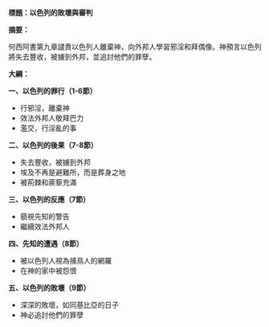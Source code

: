 **標題：以色列的敗壞與審判**

**摘要：**

何西阿書第九章譴責以色列人離棄神，向外邦人學習邪淫和拜偶像。神預言以色列將失去豐收，被擄到外邦，並追討他們的罪孽。

**大綱：**

**一、以色列的罪行（1-6節）**
* 行邪淫，離棄神
* 效法外邦人敬拜巴力
* 濫交，行淫亂的事

**二、以色列的後果（7-8節）**
* 失去豐收，被擄到外邦
* 埃及不再是避難所，而是葬身之地
* 被荊棘和蒺藜充滿

**三、以色列的反應（7節）**
* 藐視先知的警告
* 繼續效法外邦人

**四、先知的遭遇（8節）**
* 被以色列人視為捕鳥人的網羅
* 在神的家中被怨恨

**五、以色列的敗壞（9節）**
* 深深的敗壞，如同基比亞的日子
* 神必追討他們的罪孽